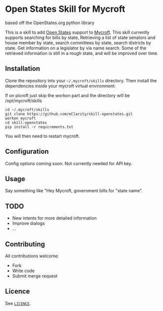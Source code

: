 # Open States Skill for Mycroft

based off the OpenStates.org python library

This is a skill to add [Open States](https://openstates.org/) support to
[Mycroft](https://mycroft.ai). This skill currently supports searching for bills by state, Retrieving a list of state senators and house member by state, search committees by state, search districts by state.  Get information on a legislator by via name search.  Some of the retrieved information is still in a rough state, and will be improved over time.

## Installation

Clone the repository into your `~/.mycroft/skills` directory. Then install the
dependencies inside your mycroft virtual environment:

If on picroft just skip the workon part and the directory will be /opt/mycroft/skills

```
cd ~/.mycroft/skills
git clone https://github.com/eClarity/skill-openstates.git
workon mycroft
cd skill-openstates
pip install -r requirements.txt
```

You will then need to restart mycroft.

## Configuration

Config options coming soon.  Not currently needed for API key.


## Usage

Say something like "Hey Mycroft, government bills for "state name". 
 

## TODO
 * New intents for more detailed information
 * Improve dialogs
 * ...

## Contributing

All contributions welcome:

 * Fork
 * Write code
 * Submit merge request

## Licence

See [`LICENCE`](https://gitlab.com/robconnolly/mycroft-home-assistant/blob/master/LICENSE).

